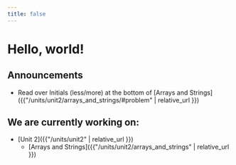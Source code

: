 ```yaml
---
title: false
---
```


# Hello, world!

## Announcements
  <!-- - Home work that is due (all by 11:59 PM on the day listed):
  - Homework that is not submitted by 11:59 on the day listed will not be accepted -->
  - Read over Initials (less/more) at the bottom of [Arrays and Strings]({{"/units/unit2/arrays_and_strings/#problem" | relative_url }})

## We are currently working on:
* [Unit 2]({{"/units/unit2" | relative_url }})
  * [Arrays and Strings]({{"/units/unit2/arrays_and_strings" | relative_url }})


<!--
This is CS50 AP, Harvard University's introduction to the intellectual enterprises of computer science and the art of programming for students in high school, which satisfies the College Board's new AP CS Principles curriculum framework.
-->
<!--
<iframe src="https://www.youtube.com/embed/tZxLMIk_SaY?playlist=GAB6Gm7pTTA"></iframe>
-->
